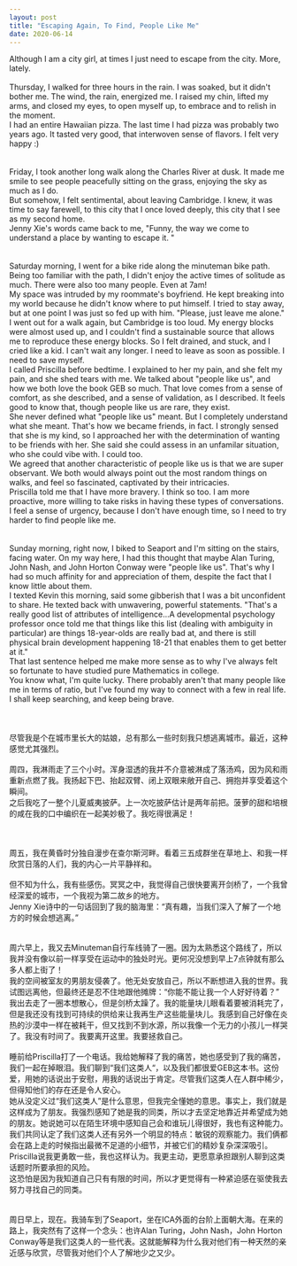 ```yaml
---
layout: post
title: "Escaping Again, To Find, People Like Me"
date: 2020-06-14
---
```


Although I am a city girl, at times I just need to escape from the city. More, lately. <br/>
<br/>
Thursday, I walked for three hours in the rain. I was soaked, but it didn't bother me. The wind, the rain, energized me. I raised my chin, lifted my arms, and closed my eyes, to open myself up, to embrace and to relish in the moment. <br/>
I had an entire Hawaiian pizza. The last time I had pizza was probably two years ago. It tasted very good, that interwoven sense of flavors. I felt very happy :) <br/>
<br/>
<br/>
Friday, I took another long walk along the Charles River at dusk. It made me smile to see people peacefully sitting on the grass, enjoying the sky as much as I do. <br/>
But somehow, I felt sentimental, about leaving Cambridge. I knew, it was time to say farewell, to this city that I once loved deeply, this city that I see as my second home. <br/>
Jenny Xie's words came back to me, "Funny, the way we come to understand a place by wanting to escape it. " <br/>
<br/>
<br/>
Saturday morning, I went for a bike ride along the minuteman bike path. Being too familiar with the path, I didn't enjoy the active times of solitude as much. There were also too many people. Even at 7am! <br/>
My space was intruded by my roommate's boyfriend. He kept breaking into my world because he didn't know where to put himself. I tried to stay away, but at one point I was just so fed up with him. "Please, just leave me alone." <br/>
I went out for a walk again, but Cambridge is too loud. My energy blocks were almost used up, and I couldn't find a sustainable source that allows me to reproduce these energy blocks. So I felt drained, and stuck, and I cried like a kid. I can't wait any longer. I need to leave as soon as possible. I need to save myself. <br/>
I called Priscilla before bedtime. I explained to her my pain, and she felt my pain, and she shed tears with me. We talked about "people like us", and how we both love the book GEB so much. That love comes from a sense of comfort, as she described, and a sense of validation, as I described. It feels good to know that, though people like us are rare, they exist. <br/>
She never defined what "people like us" meant. But I completely understand what she meant. That's how we became friends, in fact. I strongly sensed that she is my kind, so I approached her with the determination of wanting to be friends with her. She said she could assess in an unfamilar situation, who she could vibe with. I could too. <br/>
We agreed that another characteristic of people like us is that we are super observant. We both would always point out the most random things on walks, and feel so fascinated, captivated by their intricacies. <br/>
Priscilla told me that I have more bravery. I think so too. I am more proactive, more willing to take risks in having these types of conversations. <br/>
I feel a sense of urgency, because I don't have enough time, so I need to try harder to find people like me. <br/>
<br/>
<br/>
Sunday morning, right now, I biked to Seaport and I'm sitting on the stairs, facing water. On my way here, I had this thought that maybe Alan Turing, John Nash, and John Horton Conway were "people like us". That's why I had so much affinity for and appreciation of them, despite the fact that I know little about them. <br/>
I texted Kevin this morning, said some gibberish that I was a bit unconfident to share. He texted back with unwavering, powerful statements. "That's a really good list of attributes of intelligence...A developmental psychology professor once told me that things like this list (dealing with ambiguity in particular) are things 18-year-olds are really bad at, and there is still physical brain development happening 18-21 that enables them to get better at it." <br/>
That last sentence helped me make more sense as to why I've always felt so fortunate to have studied pure Mathematics in college.<br/>
You know what, I'm quite lucky. There probably aren't that many people like me in terms of ratio, but I've found my way to connect with a few in real life. <br/>
I shall keep searching, and keep being brave. <br/>
<br/>
<br/>
<br/>
尽管我是个在城市里长大的姑娘，总有那么一些时刻我只想逃离城市。最近，这种感觉尤其强烈。<br/>
<br/>
周四，我淋雨走了三个小时。浑身湿透的我并不介意被淋成了落汤鸡，因为风和雨重新点燃了我。我扬起下巴、抬起双臂、闭上双眼来敞开自己、拥抱并享受着这个瞬间。<br/>
之后我吃了一整个儿夏威夷披萨。上一次吃披萨估计是两年前把。菠萝的甜和培根的咸在我的口中编织在一起美妙极了。我吃得很满足！<br/>
<br/>
<br/>
<br/>
周五，我在黄昏时分独自漫步在查尔斯河畔。看着三五成群坐在草地上、和我一样欣赏日落的人们，我的内心一片平静祥和。<br/>
<br/>
但不知为什么，我有些感伤。冥冥之中，我觉得自己很快要离开剑桥了，一个我曾经深爱的城市，一个我视为第二故乡的地方。<br/>
Jenny Xie诗中的一句话回到了我的脑海里：“真有趣，当我们深入了解了一个地方的时候会想逃离。” <br/>
<br/>
<br/>
周六早上，我又去Minuteman自行车线骑了一圈。因为太熟悉这个路线了，所以我并没有像以前一样享受在运动中的独处时光。更何况没想到早上7点钟就有那么多人都上街了！<br/>
我的空间被室友的男朋友侵袭了。他无处安放自己，所以不断想进入我的世界。我试图远离他，但最终还是忍不住地跟他摊牌：“你能不能让我一个人好好待着？” <br/>
我出去走了一圈本想散心，但是剑桥太躁了。我的能量块儿眼看着要被消耗完了，但是我还没有找到可持续的供给来让我再生产这些能量块儿。我感到自己好像在炎热的沙漠中一样在被耗干，但又找到不到水源，所以我像一个无力的小孩儿一样哭了。我没有时间了。我要离开这里。我要拯救自己。<br/>
<br/>
睡前给Priscilla打了一个电话。我给她解释了我的痛苦，她也感受到了我的痛苦，我们一起在掉眼泪。我们聊到“我们这类人“，以及我们都很爱GEB这本书。这份爱，用她的话说出于安慰，用我的话说出于肯定。尽管我们这类人在人群中稀少，但得知他们的存在还是令人安心。<br/>
她从没定义过“我们这类人”是什么意思，但我完全懂她的意思。事实上，我们就是这样成为了朋友。我强烈感知了她是我的同类，所以才去坚定地靠近并希望成为她的朋友。她说她可以在陌生环境中感知自己会和谁玩儿得很好，我也有这种能力。<br/>
我们共同认定了我们这类人还有另外一个明显的特点：敏锐的观察能力。我们俩都会在路上走的时候指出最微不足道的小细节，并被它们的精妙复杂深深吸引。<br/>
Priscilla说我更勇敢一些，我也这样认为。我更主动，更愿意承担跟别人聊到这类话题时所要承担的风险。<br/>
这恐怕是因为我知道自己只有有限的时间，所以才更觉得有一种紧迫感在驱使我去努力寻找自己的同类。<br/>
<br/>
<br/>
周日早上，现在。我骑车到了Seaport，坐在ICA外面的台阶上面朝大海。在来的路上，我突然有了这样一个念头：也许Alan Turing，John Nash，John Horton Conway等是我们这类人的一些代表。这就能解释为什么我对他们有一种天然的亲近感与欣赏，尽管我对他们个人了解地少之又少。<br/>

